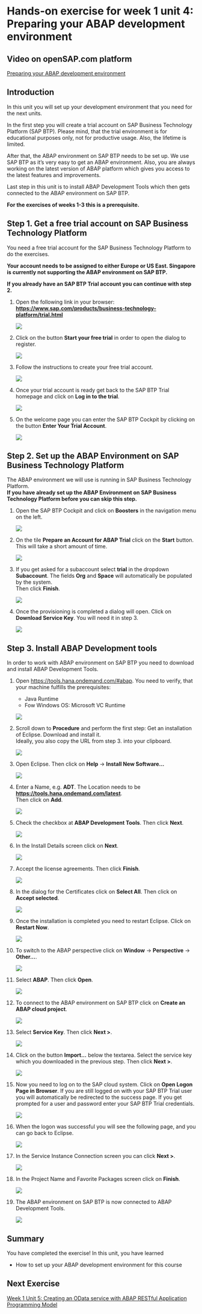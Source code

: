 # Hands-on exercise for week 1 unit 4:<br/>Preparing your ABAP development environment

## Video on openSAP.com platform
[Preparing your ABAP development environment](https://open.sap.com/courses/fiori-ea1/items/2s7GNtSh3Sg8EvYKirNMeU)

## Introduction
In this unit you will set up your development environment that you need for the next units. 

In the first step you will create a trial account on SAP Business Technology Platform (SAP BTP). Please mind, that the trial environment is for educational purposes only, not for productive usage. Also, the lifetime is limited.

After that, the ABAP environment on SAP BTP needs to be set up. We use SAP BTP as it’s very easy to get an ABAP environment. Also, you are always working on the latest version of ABAP platform which gives you access to the latest features and improvements.

Last step in this unit is to install ABAP Development Tools which then gets connected to the ABAP environment on SAP BTP.

**For the exercises of weeks 1-3 this is a prerequisite.**

## Step 1. Get a free trial account on SAP Business Technology Platform
You need a free trial account for the SAP Business Technology Platform to do the exercises.

**Your account needs to be assigned to either Europe or US East. Singapore is currently not supporting the ABAP environment on SAP BTP.**

**If you already have an SAP BTP Trial account you can continue with step 2.**

1. Open the following link in your browser: **https://www.sap.com/products/business-technology-platform/trial.html**
    
   ![](images/unit4/prepare-btp-1.png)


2. Click on the button **Start your free trial** in order to open the dialog to register.
   
    ![](images/unit4/prepare-btp-2.png)


3. Follow the instructions to create your free trial account.
   
    ![](images/unit4/prepare-btp-3.png)


4. Once your trial account is ready get back to the SAP BTP Trial homepage and click on **Log in to the trial**.
   
    ![](images/unit4/prepare-btp-4.png)
   

5. On the welcome page you can enter the SAP BTP Cockpit by clicking on the button **Enter Your Trial Account**.
   
    ![](images/unit4/prepare-btp-5.png)



## Step 2. Set up the ABAP Environment on  SAP Business Technology Platform
The ABAP environment we will use is running in SAP Business Technology Platform.
<br>**If you have already set up the ABAP Environment on  SAP Business Technology Platform before you can skip this step.**

1. Open the SAP BTP Cockpit and click on **Boosters** in the navigation menu on the left.
   
    ![](images/unit4/prepare-btp-6.png)


2. On the tile **Prepare an Account for ABAP Trial** click on the **Start** button. This will take a short amount of time.
    
    ![](images/unit4/prepare-btp-7.png)


3. If you get asked for a subaccount select **trial** in the dropdown **Subaccount**. The fields **Org** and **Space** will automatically be populated by the system. <br>Then click **Finish**.
    
    ![](images/unit4/prepare-btp-9.png)


4. Once the provisioning is completed a dialog will open. Click on **Download Service Key**. You will need it in step 3. 
    
    ![](images/unit4/prepare-btp-8.png)
   

## Step 3. Install ABAP Development tools
In order to work with ABAP environment on SAP BTP you need to download and install ABAP Development Tools.
<!--Follow the instructions [SAP Development Tools](https://tools.hana.ondemand.com/#abap)-->

1. Open https://tools.hana.ondemand.com/#abap. You need to verify, that your machine fulfills the prerequisites:
   - Java Runtime 
   - Fow Windows OS: Microsoft VC Runtime
    
    ![](images/unit4/prepare-adt-1.png)


2. Scroll down to **Procedure** and perform the first step: Get an installation of Eclipse. 
   Download and install it. <br>Ideally, you also copy the URL from step 3. into your clipboard.
    
    ![](images/unit4/prepare-adt-2.png)


3. Open Eclipse. Then click on **Help** -> **Install New Software...**

    ![](images/unit4/prepare-adt-3.png)


4. Enter a Name, e.g. **ADT**. The Location needs to be **https://tools.hana.ondemand.com/latest**.
    <br>Then click on **Add**.

    ![](images/unit4/prepare-adt-4.png)


5. Check the checkbox at **ABAP Development Tools**. Then click **Next**.

    ![](images/unit4/prepare-adt-5.png)


6. In the Install Details screen click on **Next**.
    
    ![](images/unit4/prepare-adt-6.png)


7. Accept the license agreements. Then click **Finish**.

    ![](images/unit4/prepare-adt-7.png)


8. In the dialog for the Certificates click on **Select All**. Then click on **Accept selected**.

    ![](images/unit4/prepare-adt-8.png)


9. Once the installation is completed you need to restart Eclipse. Click on **Restart Now**.

    ![](images/unit4/prepare-adt-9.png)


10. To switch to the ABAP perspective click on **Window** -> **Perspective** -> **Other...**.

    ![](images/unit4/prepare-adt-10.png)


11. Select **ABAP**. Then click **Open**.

    ![](images/unit4/prepare-adt-11.png)


12. To connect to the ABAP environment on SAP BTP click on **Create an ABAP cloud project**.

    ![](images/unit4/prepare-adt-12.png)


13. Select **Service Key**. Then click **Next >**. 

    ![](images/unit4/prepare-adt-13.png)


14. Click on the button **Import...** below the textarea. Select the service key which you downloaded in the previous step. 
    Then click **Next >**.

    ![](images/unit4/prepare-adt-15.png)


15. Now you need to log on to the SAP cloud system. Click on **Open Logon Page in Browser**. 
    If you are still logged on with your SAP BTP Trial user you will automatically be redirected to the success page. 
    If you get prompted for a user and password enter your SAP BTP Trial credentials.

    ![](images/unit4/prepare-adt-16.png)


16. When the logon was successful you will see the following page, and you can go back to Eclipse.

    ![](images/unit4/prepare-adt-17.png)


17. In the Service Instance Connection screen you can click **Next >**.

    ![](images/unit4/prepare-adt-18.png)


18. In the Project Name and Favorite Packages screen click on **Finish**.

    ![](images/unit4/prepare-adt-19.png)


19. The ABAP environment on SAP BTP is now connected to ABAP Development Tools.
    
    ![](images/unit4/prepare-adt-20.png)


## Summary
You have completed the exercise!
In this unit, you have learned 
- How to set up your ABAP development environment for this course

## Next Exercise
[Week 1 Unit 5: Creating an OData service with ABAP RESTful Application Programming Model](unit5.md)
